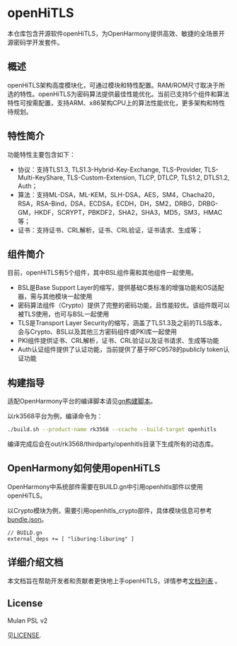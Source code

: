 # openHiTLS
本仓库包含开源软件openHiTLS，为OpenHarmony提供高效、敏捷的全场景开源密码学开发套件。

## 概述

openHiTLS架构高度模块化，可通过模块和特性配置。RAM/ROM尺寸取决于所选的特性。openHiTLS为密码算法提供最佳性能优化。当前已支持5个组件和算法特性可按需配置，支持ARM、x86架构CPU上的算法性能优化，更多架构和特性待规划。

## 特性简介

功能特性主要包含如下：

- 协议：支持TLS1.3, TLS1.3-Hybrid-Key-Exchange, TLS-Provider, TLS-Multi-KeyShare, TLS-Custom-Extension, TLCP, DTLCP, TLS1.2, DTLS1.2, Auth；
- 算法：支持ML-DSA，ML-KEM，SLH-DSA，AES，SM4，Chacha20，RSA，RSA-Bind，DSA，ECDSA，ECDH，DH，SM2，DRBG，DRBG-GM，HKDF，SCRYPT，PBKDF2，SHA2，SHA3，MD5，SM3，HMAC等；
- 证书：支持证书、CRL解析，证书、CRL验证，证书请求、生成等；


## 组件简介

目前，openHiTLS有5个组件，其中BSL组件需和其他组件一起使用。
- BSL是Base Support Layer的缩写，提供基础C类标准的增强功能和OS适配器，需与其他模块一起使用
- 密码算法组件（Crypto）提供了完整的密码功能，且性能较优。该组件既可以被TLS使用，也可与BSL一起使用
- TLS是Transport Layer Security的缩写，涵盖了TLS1.3及之前的TLS版本，会与Crypto、BSL以及其他三方密码组件或PKI库一起使用
- PKI组件提供证书、CRL解析，证书、CRL验证以及证书请求、生成等功能
- Auth认证组件提供了认证功能，当前提供了基于RFC9578的publicly token认证功能

## 构建指导

适配OpenHarmony平台的编译脚本请见[gn构建脚本](BUILD.gn)。


以rk3568平台为例，编译命令为：
```bash
./build.sh --product-name rk3568 --ccache --build-target openhitls
```
编译完成后会在out/rk3568/thirdparty/openhitls目录下生成所有的动态库。

## OpenHarmony如何使用openHiTLS

OpenHarmony中系统部件需要在BUILD.gn中引用openhitls部件以使用openHiTLS。

以Crypto模块为例，需要引用openhitls_crypto部件，具体模块信息可参考[bundle.json](bundle.json)。
 
```
// BUILD.gn
external_deps += [ "liburing:liburing" ]
```

## 详细介绍文档

本文档旨在帮助开发者和贡献者更快地上手openHiTLS，详情参考[文档列表](docs/index/index.md) 。


## License

Mulan PSL v2

见[LICENSE](LICENSE).
